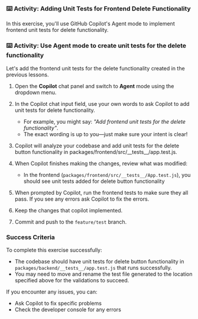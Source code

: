 ### :keyboard: Activity: Adding Unit Tests for Frontend Delete Functionality

In this exercise, you'll use GitHub Copilot's Agent mode to implement frontend unit tests for delete functionality.

### :keyboard: Activity: Use Agent mode to create unit tests for the delete functionality

Let's add the frontend unit tests for the delete functionality created in the previous lessons.

1. Open the **Copilot** chat panel and switch to **Agent** mode using the dropdown menu.

1. In the Copilot chat input field, use your own words to ask Copilot to add unit tests for delete functionality.
   - For example, you might say: _"Add frontend unit tests for the delete functionality"_.
   - The exact wording is up to you—just make sure your intent is clear!

1. Copilot will analyze your codebase and add unit tests for the delete button functionality in packages/frontend/src/\_\_tests\_\_/app.test.js.

1. When Copilot finishes making the changes, review what was modified:
   - In the frontend (`packages/frontend/src/__tests__/App.test.js`), you should see unit tests added for delete button functionality

1. When prompted by Copilot, run the frontend tests to make sure they all pass. If you see any errors ask Copilot to fix the errors.

1. Keep the changes that copilot implemented.

1. Commit and push to the `feature/test` branch.

### Success Criteria

To complete this exercise successfully:

- The codebase should have unit tests for delete button functionality in `packages/backend/__tests__/app.test.js` that runs successfully.
- You may need to move and rename the test file generated to the location specified above for the validations to succeed.

If you encounter any issues, you can:

- Ask Copilot to fix specific problems
- Check the developer console for any errors
